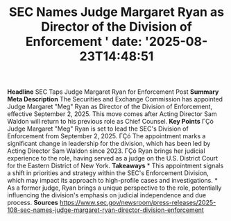 ﻿---
title: "    SEC Names Judge Margaret Ryan as Director of the Division of Enforcement
'
date: '2025-08-23T14:48:51"
category: "Markets"
summary: ""
slug: "    sec names judge margaret ryan as director of the divisio"
source_urls:
  - "https://www.sec.gov/newsroom/press-releases/2025-108-sec-names-judge-margaret-ryan-director-division-enforcement"
seo:
  title: "    SEC Names Judge Margaret Ryan as Director of the Division of Enforcement
 | Hash n Hedge'
  description: '"
  keywords: ["news", "markets", "brief"]
---
**Headline** SEC Taps Judge Margaret Ryan for Enforcement Post  **Summary Meta Description** The Securities and Exchange Commission has appointed Judge Margaret "Meg" Ryan as Director of the Division of Enforcement, effective September 2, 2025. This move comes after Acting Director Sam Waldon will return to his previous role as Chief Counsel.  **Key Points**  ΓÇó Judge Margaret "Meg" Ryan is set to lead the SEC's Division of Enforcement from September 2, 2025. ΓÇó The appointment marks a significant change in leadership for the division, which has been led by Acting Director Sam Waldon since 2023. ΓÇó Ryan brings her judicial experience to the role, having served as a judge on the U.S. District Court for the Eastern District of New York.  **Takeaways**  * This appointment signals a shift in priorities and strategy within the SEC's Enforcement Division, which may impact its approach to high-profile cases and investigations. * As a former judge, Ryan brings a unique perspective to the role, potentially influencing the division's emphasis on judicial independence and due process.  **Sources** https://www.sec.gov/newsroom/press-releases/2025-108-sec-names-judge-margaret-ryan-director-division-enforcement 
